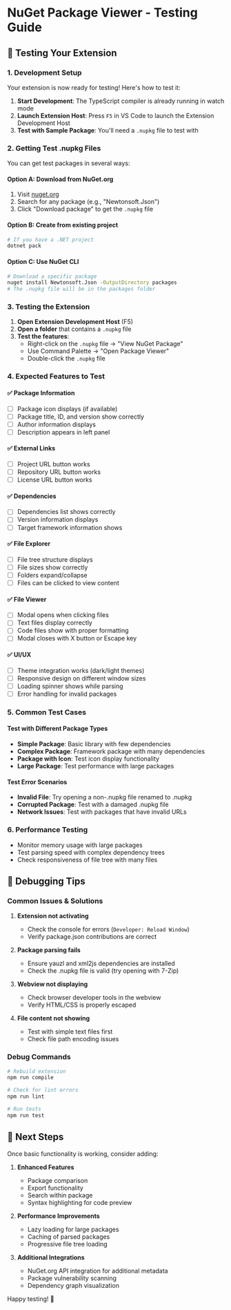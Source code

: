 # NuGet Package Viewer - Testing Guide

## 🧪 Testing Your Extension

### 1. Development Setup
Your extension is now ready for testing! Here's how to test it:

1. **Start Development**: The TypeScript compiler is already running in watch mode
2. **Launch Extension Host**: Press `F5` in VS Code to launch the Extension Development Host
3. **Test with Sample Package**: You'll need a `.nupkg` file to test with

### 2. Getting Test .nupkg Files
You can get test packages in several ways:

#### Option A: Download from NuGet.org
1. Visit [nuget.org](https://www.nuget.org/)
2. Search for any package (e.g., "Newtonsoft.Json")
3. Click "Download package" to get the `.nupkg` file

#### Option B: Create from existing project
```bash
# If you have a .NET project
dotnet pack
```

#### Option C: Use NuGet CLI
```bash
# Download a specific package
nuget install Newtonsoft.Json -OutputDirectory packages
# The .nupkg file will be in the packages folder
```

### 3. Testing the Extension

1. **Open Extension Development Host** (F5)
2. **Open a folder** that contains a `.nupkg` file
3. **Test the features**:
   - Right-click on the `.nupkg` file → "View NuGet Package"
   - Use Command Palette → "Open Package Viewer"
   - Double-click the `.nupkg` file

### 4. Expected Features to Test

#### ✅ Package Information
- [ ] Package icon displays (if available)
- [ ] Package title, ID, and version show correctly
- [ ] Author information displays
- [ ] Description appears in left panel

#### ✅ External Links
- [ ] Project URL button works
- [ ] Repository URL button works  
- [ ] License URL button works

#### ✅ Dependencies
- [ ] Dependencies list shows correctly
- [ ] Version information displays
- [ ] Target framework information shows

#### ✅ File Explorer
- [ ] File tree structure displays
- [ ] File sizes show correctly
- [ ] Folders expand/collapse
- [ ] Files can be clicked to view content

#### ✅ File Viewer
- [ ] Modal opens when clicking files
- [ ] Text files display correctly
- [ ] Code files show with proper formatting
- [ ] Modal closes with X button or Escape key

#### ✅ UI/UX
- [ ] Theme integration works (dark/light themes)
- [ ] Responsive design on different window sizes
- [ ] Loading spinner shows while parsing
- [ ] Error handling for invalid packages

### 5. Common Test Cases

#### Test with Different Package Types
- **Simple Package**: Basic library with few dependencies
- **Complex Package**: Framework package with many dependencies
- **Package with Icon**: Test icon display functionality
- **Large Package**: Test performance with large packages

#### Test Error Scenarios
- **Invalid File**: Try opening a non-.nupkg file renamed to .nupkg
- **Corrupted Package**: Test with a damaged .nupkg file
- **Network Issues**: Test with packages that have invalid URLs

### 6. Performance Testing
- Monitor memory usage with large packages
- Test parsing speed with complex dependency trees
- Check responsiveness of file tree with many files

## 🐛 Debugging Tips

### Common Issues & Solutions

1. **Extension not activating**
   - Check the console for errors (`Developer: Reload Window`)
   - Verify package.json contributions are correct

2. **Package parsing fails**
   - Ensure yauzl and xml2js dependencies are installed
   - Check the .nupkg file is valid (try opening with 7-Zip)

3. **Webview not displaying**
   - Check browser developer tools in the webview
   - Verify HTML/CSS is properly escaped

4. **File content not showing**
   - Test with simple text files first
   - Check file path encoding issues

### Debug Commands
```bash
# Rebuild extension
npm run compile

# Check for lint errors
npm run lint

# Run tests
npm run test
```

## 🚀 Next Steps

Once basic functionality is working, consider adding:

1. **Enhanced Features**
   - Package comparison
   - Export functionality  
   - Search within package
   - Syntax highlighting for code preview

2. **Performance Improvements**
   - Lazy loading for large packages
   - Caching of parsed packages
   - Progressive file tree loading

3. **Additional Integrations**
   - NuGet.org API integration for additional metadata
   - Package vulnerability scanning
   - Dependency graph visualization

Happy testing! 🎉
